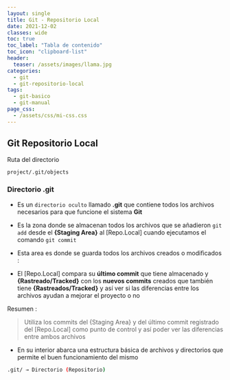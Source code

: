 ```yaml
---
layout: single
title: Git - Repositorio Local
date: 2021-12-02
classes: wide
toc: true
toc_label: "Tabla de contenido"
toc_icon: "clipboard-list"
header:
  teaser: /assets/images/llama.jpg
categories:
  - git
  - git-repositorio-local
tags:
  - git-basico
  - git-manual
page_css: 
  - /assets/css/mi-css.css
---
```


## Git Repositorio Local

Ruta del directorio

``project/.git/objects``

### Directorio .git

* Es un ``directorio oculto`` llamado **.git** que contiene todos los archivos necesarios para que funcione el sistema **Git**

* Es la zona donde se almacenan todos los archivos que se añadieron ``git add`` desde el **{Staging Area}** al [Repo.Local] cuando ejecutamos el comando ``git commit``

* Esta area es donde se guarda todos los archivos creados o modificados :
  
* El [Repo.Local] compara su **último commit** que tiene almacenado y **{Rastreado/Tracked}** con los **nuevos commits** creados que también tiene **{Rastreados/Tracked}** y así ver si las diferencias entre los archivos ayudan a mejorar el proyecto o no

Resumen :

> Utiliza los commits del {Staging Area} y del último commit registrado del [Repo.Local] como punto de control y así poder ver las diferencias entre ambos archivos

* En su interior abarca una estructura básica de archivos y directorios que permite el buen funcionamiento del mismo

```bash
.git/ → Directorio (Repositorio)
```
